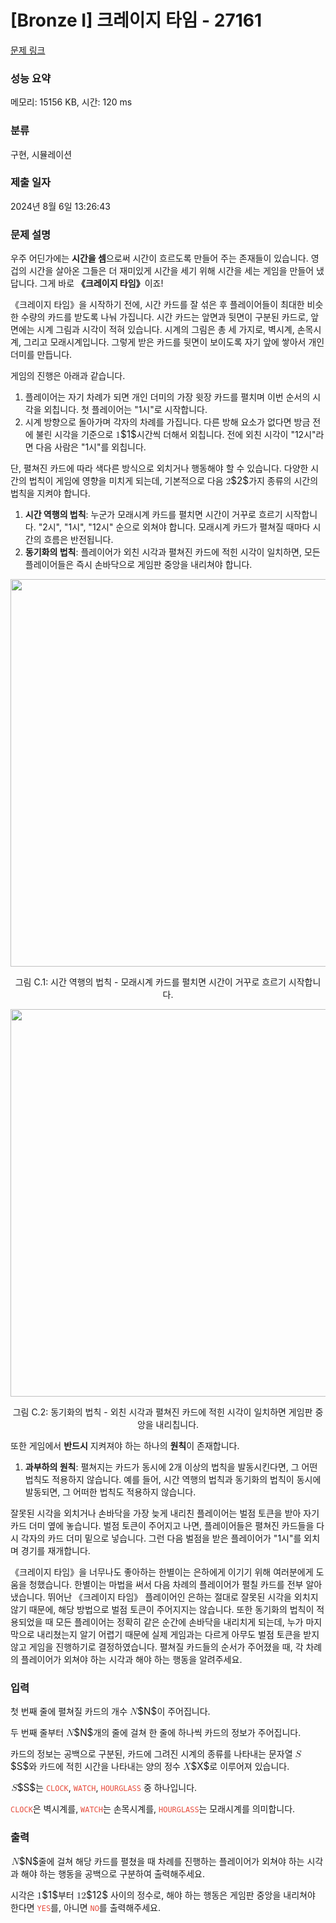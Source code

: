 # [Bronze I] 크레이지 타임 - 27161 

[문제 링크](https://www.acmicpc.net/problem/27161) 

### 성능 요약

메모리: 15156 KB, 시간: 120 ms

### 분류

구현, 시뮬레이션

### 제출 일자

2024년 8월 6일 13:26:43

### 문제 설명

<p>우주 어딘가에는 <strong>시간을 셈</strong>으로써 시간이 흐르도록 만들어 주는 존재들이 있습니다. 영겁의 시간을 살아온 그들은 더 재미있게 시간을 세기 위해 시간을 세는 게임을 만들어 냈답니다. 그게 바로 <strong>《크레이지 타임》</strong>이죠!</p>

<p>《크레이지 타임》을 시작하기 전에, 시간 카드를 잘 섞은 후 플레이어들이 최대한 비슷한 수량의 카드를 받도록 나눠 가집니다. 시간 카드는 앞면과 뒷면이 구분된 카드로, 앞면에는 시계 그림과 시각이 적혀 있습니다. 시계의 그림은 총 세 가지로, 벽시계, 손목시계, 그리고 모래시계입니다. 그렇게 받은 카드를 뒷면이 보이도록 자기 앞에 쌓아서 개인 더미를 만듭니다.</p>

<p>게임의 진행은 아래과 같습니다.</p>

<ol>
	<li>플레이어는 자기 차례가 되면 개인 더미의 가장 윗장 카드를 펼치며 이번 순서의 시각을 외칩니다. 첫 플레이어는 "1시"로 시작합니다.</li>
	<li>시계 방향으로 돌아가며 각자의 차례를 가집니다. 다른 방해 요소가 없다면 방금 전에 불린 시각을 기준으로 <mjx-container class="MathJax" jax="CHTML" style="font-size: 109%; position: relative;"><mjx-math class="MJX-TEX" aria-hidden="true"><mjx-mn class="mjx-n"><mjx-c class="mjx-c31"></mjx-c></mjx-mn></mjx-math><mjx-assistive-mml unselectable="on" display="inline"><math xmlns="http://www.w3.org/1998/Math/MathML"><mn>1</mn></math></mjx-assistive-mml><span aria-hidden="true" class="no-mathjax mjx-copytext">$1$</span></mjx-container>시간씩 더해서 외칩니다. 전에 외친 시각이 "12시"라면 다음 사람은 "1시"를 외칩니다.</li>
</ol>

<p>단, 펼쳐진 카드에 따라 색다른 방식으로 외치거나 행동해야 할 수 있습니다. 다양한 시간의 법칙이 게임에 영향을 미치게 되는데, 기본적으로 다음 <mjx-container class="MathJax" jax="CHTML" style="font-size: 109%; position: relative;"><mjx-math class="MJX-TEX" aria-hidden="true"><mjx-mn class="mjx-n"><mjx-c class="mjx-c32"></mjx-c></mjx-mn></mjx-math><mjx-assistive-mml unselectable="on" display="inline"><math xmlns="http://www.w3.org/1998/Math/MathML"><mn>2</mn></math></mjx-assistive-mml><span aria-hidden="true" class="no-mathjax mjx-copytext">$2$</span></mjx-container>가지 종류의 시간의 법칙을 지켜야 합니다.</p>

<ol>
	<li><strong>시간 역행의 법칙</strong>: 누군가 모래시계 카드를 펼치면 시간이 거꾸로 흐르기 시작합니다. "2시", "1시", "12시" 순으로 외쳐야 합니다. 모래시계 카드가 펼쳐질 때마다 시간의 흐름은 반전됩니다.</li>
	<li><strong>동기화의 법칙</strong>: 플레이어가 외친 시각과 펼쳐진 카드에 적힌 시각이 일치하면, 모든 플레이어들은 즉시 손바닥으로 게임판 중앙을 내리쳐야 합니다.</li>
</ol>

<p style="text-align: center;"><img alt="" src="https://upload.acmicpc.net/d0e873b5-81e6-4221-bad9-96b0c050a625/-/preview/" style="width: 620px; max-width: 100%;"></p>

<p style="text-align: center;">그림 C.1: 시간 역행의 법칙 - 모래시계 카드를 펼치면 시간이 거꾸로 흐르기 시작합니다.</p>

<p style="text-align: center;"><img alt="" src="https://upload.acmicpc.net/6b23f1fb-d978-470a-bb82-241f484300cf/-/preview/" style="width: 620px; max-width: 100%;"></p>

<p style="text-align: center;">그림 C.2: 동기화의 법칙 - 외친 시각과 펼쳐진 카드에 적힌 시각이 일치하면 게임판 중앙을 내리칩니다.</p>

<p>또한 게임에서 <strong>반드시</strong> 지켜져야 하는 하나의 <strong>원칙</strong>이 존재합니다.</p>

<ol>
	<li><strong>과부하의 원칙</strong>: 펼쳐지는 카드가 동시에 2개 이상의 법칙을 발동시킨다면, 그 어떤 법칙도 적용하지 않습니다. 예를 들어, 시간 역행의 법칙과 동기화의 법칙이 동시에 발동되면, 그 어떠한 법칙도 적용하지 않습니다.</li>
</ol>

<p>잘못된 시각을 외치거나 손바닥을 가장 늦게 내리친 플레이어는 벌점 토큰을 받아 자기 카드 더미 옆에 놓습니다. 벌점 토큰이 주어지고 나면, 플레이어들은 펼쳐진 카드들을 다시 각자의 카드 더미 밑으로 넣습니다. 그런 다음 벌점을 받은 플레이어가 "1시"를 외치며 경기를 재개합니다.</p>

<p>《크레이지 타임》을 너무나도 좋아하는 한별이는 은하에게 이기기 위해 여러분에게 도움을 청했습니다. 한별이는 마법을 써서 다음 차례의 플레이어가 펼칠 카드를 전부 알아냈습니다. 뛰어난 《크레이지 타임》 플레이어인 은하는 절대로 잘못된 시각을 외치지 않기 때문에, 해당 방법으로 벌점 토큰이 주어지지는 않습니다. 또한 동기화의 법칙이 적용되었을 때 모든 플레이어는 정확히 같은 순간에 손바닥을 내리치게 되는데, 누가 마지막으로 내리쳤는지 알기 어렵기 때문에 실제 게임과는 다르게 아무도 벌점 토큰을 받지 않고 게임을 진행하기로 결정하였습니다. 펼쳐질 카드들의 순서가 주어졌을 때, 각 차례의 플레이어가 외쳐야 하는 시각과 해야 하는 행동을 알려주세요.</p>

### 입력 

 <p>첫 번째 줄에 펼쳐질 카드의 개수 <mjx-container class="MathJax" jax="CHTML" style="font-size: 109%; position: relative;"><mjx-math class="MJX-TEX" aria-hidden="true"><mjx-mi class="mjx-i"><mjx-c class="mjx-c1D441 TEX-I"></mjx-c></mjx-mi></mjx-math><mjx-assistive-mml unselectable="on" display="inline"><math xmlns="http://www.w3.org/1998/Math/MathML"><mi>N</mi></math></mjx-assistive-mml><span aria-hidden="true" class="no-mathjax mjx-copytext">$N$</span></mjx-container>이 주어집니다.</p>

<p>두 번째 줄부터 <mjx-container class="MathJax" jax="CHTML" style="font-size: 109%; position: relative;"><mjx-math class="MJX-TEX" aria-hidden="true"><mjx-mi class="mjx-i"><mjx-c class="mjx-c1D441 TEX-I"></mjx-c></mjx-mi></mjx-math><mjx-assistive-mml unselectable="on" display="inline"><math xmlns="http://www.w3.org/1998/Math/MathML"><mi>N</mi></math></mjx-assistive-mml><span aria-hidden="true" class="no-mathjax mjx-copytext">$N$</span></mjx-container>개의 줄에 걸쳐 한 줄에 하나씩 카드의 정보가 주어집니다.</p>

<p>카드의 정보는 공백으로 구분된, 카드에 그려진 시계의 종류를 나타내는 문자열 <mjx-container class="MathJax" jax="CHTML" style="font-size: 109%; position: relative;"><mjx-math class="MJX-TEX" aria-hidden="true"><mjx-mi class="mjx-i"><mjx-c class="mjx-c1D446 TEX-I"></mjx-c></mjx-mi></mjx-math><mjx-assistive-mml unselectable="on" display="inline"><math xmlns="http://www.w3.org/1998/Math/MathML"><mi>S</mi></math></mjx-assistive-mml><span aria-hidden="true" class="no-mathjax mjx-copytext">$S$</span></mjx-container>와 카드에 적힌 시간을 나타내는 양의 정수 <mjx-container class="MathJax" jax="CHTML" style="font-size: 109%; position: relative;"><mjx-math class="MJX-TEX" aria-hidden="true"><mjx-mi class="mjx-i"><mjx-c class="mjx-c1D44B TEX-I"></mjx-c></mjx-mi></mjx-math><mjx-assistive-mml unselectable="on" display="inline"><math xmlns="http://www.w3.org/1998/Math/MathML"><mi>X</mi></math></mjx-assistive-mml><span aria-hidden="true" class="no-mathjax mjx-copytext">$X$</span></mjx-container>로 이루어져 있습니다. </p>

<p><mjx-container class="MathJax" jax="CHTML" style="font-size: 109%; position: relative;"> <mjx-math class="MJX-TEX" aria-hidden="true"><mjx-mi class="mjx-i"><mjx-c class="mjx-c1D446 TEX-I"></mjx-c></mjx-mi></mjx-math><mjx-assistive-mml unselectable="on" display="inline"><math xmlns="http://www.w3.org/1998/Math/MathML"><mi>S</mi></math></mjx-assistive-mml><span aria-hidden="true" class="no-mathjax mjx-copytext">$S$</span></mjx-container>는 <span style="color:#e74c3c;"><code>CLOCK</code></span>, <span style="color:#e74c3c;"><code>WATCH</code></span>, <span style="color:#e74c3c;"><code>HOURGLASS</code></span> 중 하나입니다.</p>

<p><span style="color:#e74c3c;"><code>CLOCK</code></span>은 벽시계를, <span style="color:#e74c3c;"><code>WATCH</code></span>는 손목시계를, <span style="color:#e74c3c;"><code>HOURGLASS</code></span>는 모래시계를 의미합니다.</p>

### 출력 

 <p><mjx-container class="MathJax" jax="CHTML" style="font-size: 109%; position: relative;"> <mjx-math class="MJX-TEX" aria-hidden="true"><mjx-mi class="mjx-i"><mjx-c class="mjx-c1D441 TEX-I"></mjx-c></mjx-mi></mjx-math><mjx-assistive-mml unselectable="on" display="inline"><math xmlns="http://www.w3.org/1998/Math/MathML"><mi>N</mi></math></mjx-assistive-mml><span aria-hidden="true" class="no-mathjax mjx-copytext">$N$</span></mjx-container>줄에 걸쳐 해당 카드를 펼쳤을 때 차례를 진행하는 플레이어가 외쳐야 하는 시각과 해야 하는 행동을 공백으로 구분하여 출력해주세요.</p>

<p>시각은 <mjx-container class="MathJax" jax="CHTML" style="font-size: 109%; position: relative;"><mjx-math class="MJX-TEX" aria-hidden="true"><mjx-mn class="mjx-n"><mjx-c class="mjx-c31"></mjx-c></mjx-mn></mjx-math><mjx-assistive-mml unselectable="on" display="inline"><math xmlns="http://www.w3.org/1998/Math/MathML"><mn>1</mn></math></mjx-assistive-mml><span aria-hidden="true" class="no-mathjax mjx-copytext">$1$</span></mjx-container>부터 <mjx-container class="MathJax" jax="CHTML" style="font-size: 109%; position: relative;"><mjx-math class="MJX-TEX" aria-hidden="true"><mjx-mn class="mjx-n"><mjx-c class="mjx-c31"></mjx-c><mjx-c class="mjx-c32"></mjx-c></mjx-mn></mjx-math><mjx-assistive-mml unselectable="on" display="inline"><math xmlns="http://www.w3.org/1998/Math/MathML"><mn>12</mn></math></mjx-assistive-mml><span aria-hidden="true" class="no-mathjax mjx-copytext">$12$</span></mjx-container> 사이의 정수로, 해야 하는 행동은 게임판 중앙을 내리쳐야 한다면 <span style="color:#e74c3c;"><code>YES</code></span>를, 아니면 <span style="color:#e74c3c;"><code>NO</code></span>를 출력해주세요.</p>

